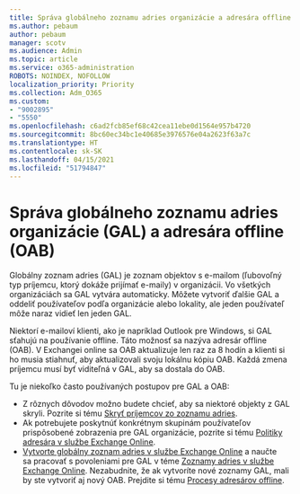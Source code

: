 ```yaml
---
title: Správa globálneho zoznamu adries organizácie a adresára offline
ms.author: pebaum
author: pebaum
manager: scotv
ms.audience: Admin
ms.topic: article
ms.service: o365-administration
ROBOTS: NOINDEX, NOFOLLOW
localization_priority: Priority
ms.collection: Adm_O365
ms.custom:
- "9002895"
- "5550"
ms.openlocfilehash: c6ad2fcb85ef68c42cea11ebe0d1564e957b4720
ms.sourcegitcommit: 8bc60ec34bc1e40685e3976576e04a2623f63a7c
ms.translationtype: HT
ms.contentlocale: sk-SK
ms.lasthandoff: 04/15/2021
ms.locfileid: "51794847"
---
```

# <a name="managing-organization-global-address-list-gal-and-offline-address-book-oab"></a>Správa globálneho zoznamu adries organizácie (GAL) a adresára offline (OAB)

Globálny zoznam adries (GAL) je zoznam objektov s e-mailom (ľubovoľný typ príjemcu, ktorý dokáže prijímať e-maily) v organizácii. Vo všetkých organizáciách sa GAL vytvára automaticky. Môžete vytvoriť ďalšie GAL a oddeliť používateľov podľa organizácie alebo lokality, ale jeden používateľ môže naraz vidieť len jeden GAL.

Niektorí e-mailoví klienti, ako je napríklad Outlook pre Windows, si GAL sťahujú na používanie offline. Táto možnosť sa nazýva adresár offline (OAB). V Exchangei online sa OAB aktualizuje len raz za 8 hodín a klienti si ho musia stiahnuť, aby aktualizovali svoju lokálnu kópiu OAB. Každá zmena príjemcu musí byť viditeľná v GAL, aby sa dostala do OAB.

Tu je niekoľko často používaných postupov pre GAL a OAB:

- Z rôznych dôvodov možno budete chcieť, aby sa niektoré objekty z GAL skryli. Pozrite si tému [Skryť príjemcov zo zoznamu adries](https://docs.microsoft.com/exchange/address-books/address-lists/manage-address-lists#hide-recipients-from-address-lists).
- Ak potrebujete poskytnúť konkrétnym skupinám používateľov prispôsobené zobrazenia pre GAL organizácie, pozrite si tému [Politiky adresára v službe Exchange Online](https://docs.microsoft.com/exchange/address-books/address-book-policies/address-book-policies).
- [Vytvorte globálny zoznam adries v službe Exchange Online](https://docs.microsoft.com/exchange/address-books/address-lists/create-global-address-list) a naučte sa pracovať s povoleniami pre GAL v téme [Zoznamy adries v službe Exchange Online](https://docs.microsoft.com/exchange/address-books/address-lists/address-lists). Nezabudnite, že ak vytvoríte nové zoznamy GAL, mali by ste vytvoriť aj nový OAB. Prejdite si tému [Procesy adresárov offline](https://docs.microsoft.com/exchange/address-books/offline-address-books/offline-address-book-procedures).
